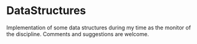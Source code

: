 # DataStructures
Implementation of some data structures during my time as the monitor of the discipline. Comments and suggestions are welcome.
